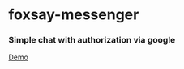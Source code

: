 # foxsay-messenger

### Simple chat with authorization via google

[Demo](https://dimachekashov.github.io/foxsay-messenger/)